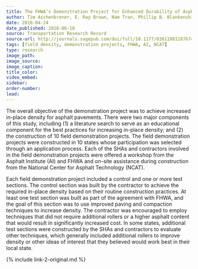 ```yaml
---
title: The FHWA’s Demonstration Project for Enhanced Durability of Asphalt Pavements through Increased In-Place Pavement Density
author: Tim Aschenbrener, E. Ray Brown, Nam Tran, Phillip B. Blankenship
date: 2018-04-24
date_published: 2018-06-10
source: Transportation Research Record
source-url: http://journals.sagepub.com/doi/full/10.1177/0361198118767419
tags: [field density, demonstration projects, FHWA, AI, NCAT]
type: research
image_path:
image_source:
image_caption:
title_color:
video_embed:
sidebar:
order-number:
lead:
---
```

The overall objective of the demonstration project was to achieve increased in-place density for asphalt pavements. There were two major components of this study, including (1) a literature search to serve as an educational component for the best practices for increasing in-place density; and (2) the construction of 10 field demonstration projects. The field demonstration projects were constructed in 10 states whose participation was selected through an application process. Each of the SHAs and contractors involved in the field demonstration projects were offered a workshop from the Asphalt Institute (AI) and FHWA and on-site assistance during construction from the National Center for Asphalt Technology (NCAT).
<!--more-->

Each field demonstration project included a control and one or more test sections. The control section was built by the contractor to achieve the required in-place density based on their routine construction practices. At least one test section was built as part of the agreement with FHWA, and the goal of this section was to use improved paving and compaction techniques to increase density. The contractor was encouraged to employ techniques that did not require additional rollers or a higher asphalt content that would result in significantly increased cost. In some states, additional test sections were constructed by the SHAs and contractors to evaluate other techniques, which generally included additional rollers to improve density or other ideas of interest that they believed would work best in their local state.

{% include link-2-original.md %}
